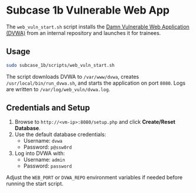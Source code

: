 # Subcase 1b Vulnerable Web App

The `web_vuln_start.sh` script installs the [Damn Vulnerable Web Application (DVWA)](https://github.com/digininja/DVWA) from an internal repository and launches it for trainees.

## Usage

```bash
sudo subcase_1b/scripts/web_vuln_start.sh
```

The script downloads DVWA to `/var/www/dvwa`, creates `/usr/local/bin/run_dvwa.sh`, and starts the application on port `8080`. Logs are written to `/var/log/web_vuln/dvwa.log`.

## Credentials and Setup

1. Browse to `http://<vm-ip>:8080/setup.php` and click **Create/Reset Database**.
2. Use the default database credentials:
   - Username: `dvwa`
   - Password: `p@ssw0rd`
3. Log into DVWA with:
   - Username: `admin`
   - Password: `password`

Adjust the `WEB_PORT` or `DVWA_REPO` environment variables if needed before running the start script.
